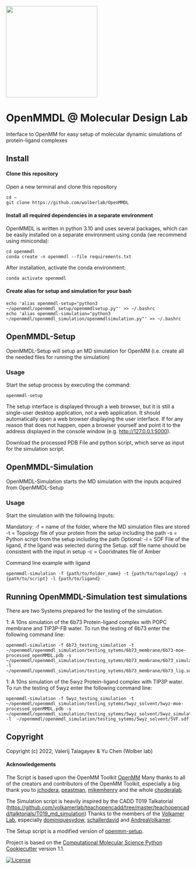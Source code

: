 <img src="https://github.com/pacificore/OpenMMDL/blob/main/openmmdl_setup/static/OpenMMDL_logo.svg" height="250">


# OpenMMDL @ Molecular Design Lab

Interface to OpenMM for easy setup of molecular dynamic simulations of
protein-ligand complexes

## Install

#### Clone this repository

Open a new terminal and clone this repository

    cd ~
    git clone https://github.com/wolberlab/OpenMMDL

#### Install all required dependencies in a separate environment

OpenMMDL is written in python 3.10 and uses several packages, which can
be easily installed on a separate environment using conda (we recommend
using miniconda):

    cd openmmdl
    conda create -n openmmdl --file requirements.txt

After installation, activate the conda environment:

    conda activate openmmdl

#### Create alias for setup and simulation for your bash

    echo 'alias openmmdl-setup="python3 ~/openmmdl/openmmdl_setup/openmmdlsetup.py"' >> ~/.bashrc
    echo 'alias openmmdl-simulation="python3 ~/openmmdl/openmmdl_simulation/openmmdlsimulation.py"' >> ~/.bashrc

## OpenMMDL-Setup

OpenMMDL-Setup will setup an MD simulation for OpenMM (i.e. create all
the needed files for running the simulation)

### Usage

Start the setup process by executing the command:

    openmmdl-setup

The setup interface is displayed through a web browser, but it is still
a single-user desktop application, not a web application. It should
automatically open a web browser displaying the user interface. If for
any reason that does not happen, open a browser yourself and point it to
the address displayed in the console window (e.g. http://127.0.0.1:5000).

Download the processed PDB File and python script, which serve as input
for the simulation script.

## OpenMMDL-Simulation

OpenMMDL-Simulation starts the MD simulation with the inputs acquired
from OpenMMDL-Setup

### Usage

Start the simulation with the following Inputs:

Mandatory:
-f = name of the folder, where the MD simulation files are stored
-t = Topology file of your protein from the setup including the path
-s = Python script from the setup including the path
Optional:
-l = SDF File of the ligand, if the ligand was selected during the
Setup. sdf file name should be consistent with the input in setup
-c = Cooridnates file of Amber


Command line example with ligand

    openmmdl-simulation -f {path/to/folder_name} -t {path/to/topology} -s {path/to/script} -l {path/to/ligand}

## Running OpenMMDL-Simulation test simulations

There are two Systems prepared for the testing of the simulation.

 1: A 10ns simulation of the 6b73 Protein-ligand complex with POPC membrane and TIP3P-FB water. To run the testing of 6b73 enter the following command line:

    openmmdl-simulation -f 6b73_testing_simulation -t ~/openmmdl/openmmdl_simulation/testing_sytems/6b73_membrane/6b73-moe-processed_openMMDL.pdb -s ~/openmmdl/openmmdl_simulation/testing_sytems/6b73_membrane/6b73_simulation.py -l  ~/openmmdl/openmmdl_simulation/testing_sytems/6b73_membrane/6b73_lig.sdf

 1: A 10ns simulation of the 5wyz Protein-ligand complex with TIP3P water. To run the testing of 5wyz enter the following command line:

    openmmdl-simulation -f 5wyz_testing_simulation -t ~/openmmdl/openmmdl_simulation/testing_sytems/5wyz_solvent/5wyz-moe-processed_openMMDL.pdb -s ~/openmmdl/openmmdl_simulation/testing_sytems/5wyz_solvent/5wyz_simulation.py -l  ~/openmmdl/openmmdl_simulation/testing_sytems/5wyz_solvent/5VF.sdf


## Copyright
Copyright (c) 2022, Valerij Talagayev & Yu Chen (Wolber lab)

#### Acknowledgements

The Script is based upon the OpenMM Toolkit [OpenMM](https://github.com/openmm)
Many thanks to all of the creators and contributors of the OpenMM Toolkit, especially a big thank you to [jchodera](https://github.com/jchodera), [peastman](https://github.com/peastman), [mikemhenry](https://github.com/mikemhenry) and the whole [choderalab](https://github.com/choderalab) 

The Simulation script is heavily inspired by the CADD T019 Talkatorial
(https://github.com/volkamerlab/teachopencadd/tree/master/teachopencadd/talktorials/T019_md_simulation)
Thanks to the members of the [Volkamer Lab](https://volkamerlab.org/),
especially [dominiquesydow](https://github.com/dominiquesydow/), [schallerdavid](https://github.com/schallerdavid) and [AndreaVolkamer](https://github.com/andreavolkamer).

The Setup script is a modified version of [openmm-setup](https://github.com/openmm/openmm-setup).
 
Project is based on the 
[Computational Molecular Science Python Cookiecutter](https://github.com/molssi/cookiecutter-cms) version 1.1.


[![License](https://img.shields.io/badge/License-MIT-blue.svg)](https://opensource.org/licenses/MIT)

